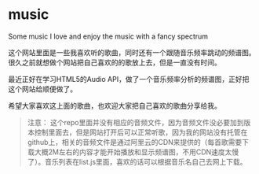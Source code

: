 # music

Some music I love and enjoy the music with a fancy spectrum

这个网站里面是一些我喜欢听的歌曲，同时还有一个跟随音乐频率跳动的频谱图。很久之前就想做个网站把自己喜欢的的歌放上去，但是一直没有时间。


最近正好在学习HTML5的Audio API，做了一个音乐频率分析的频谱图，正好把这个网站给顺便做了。


希望大家喜欢这上面的歌曲，也欢迎大家把自己喜欢的歌曲分享给我。

> 注意： 这个repo里面并没有相应的音频文件，因为音频文件没必要加到版本控制里面去，但是网站打开后可以正常听歌，因为我的网站没有托管在github上，相关的音频文件是通过阿里云的CDN来提供的（每首歌需要下载大概2M左右的内容才能开始播放和显示频谱图，不用CDN速度太慢了）。音乐列表在list.js里面，喜欢的话可以根据音乐名自己去网上下载。

